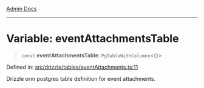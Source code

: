 [Admin Docs](/)

***

# Variable: eventAttachmentsTable

> `const` **eventAttachmentsTable**: `PgTableWithColumns`\<\{\}\>

Defined in: [src/drizzle/tables/eventAttachments.ts:11](https://github.com/PalisadoesFoundation/talawa-api/blob/4f56a5331bd7a5f784e82913103662f37b427f3e/src/drizzle/tables/eventAttachments.ts#L11)

Drizzle orm postgres table definition for event attachments.
